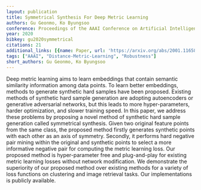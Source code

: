 ```yaml
---
layout: publication
title: Symmetrical Synthesis For Deep Metric Learning
authors: Gu Geonmo, Ko Byungsoo
conference: Proceedings of the AAAI Conference on Artificial Intelligence
year: 2020
bibkey: gu2020symmetrical
citations: 21
additional_links: [{name: Paper, url: 'https://arxiv.org/abs/2001.11658'}]
tags: ["AAAI", "Distance-Metric-Learning", "Robustness"]
short_authors: Gu Geonmo, Ko Byungsoo
---
```

Deep metric learning aims to learn embeddings that contain semantic
similarity information among data points. To learn better embeddings, methods
to generate synthetic hard samples have been proposed. Existing methods of
synthetic hard sample generation are adopting autoencoders or generative
adversarial networks, but this leads to more hyper-parameters, harder
optimization, and slower training speed. In this paper, we address these
problems by proposing a novel method of synthetic hard sample generation called
symmetrical synthesis. Given two original feature points from the same class,
the proposed method firstly generates synthetic points with each other as an
axis of symmetry. Secondly, it performs hard negative pair mining within the
original and synthetic points to select a more informative negative pair for
computing the metric learning loss. Our proposed method is hyper-parameter free
and plug-and-play for existing metric learning losses without network
modification. We demonstrate the superiority of our proposed method over
existing methods for a variety of loss functions on clustering and image
retrieval tasks. Our implementations is publicly available.